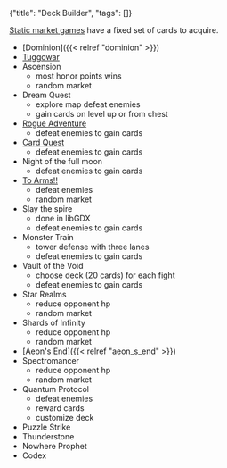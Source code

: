{"title": "Deck Builder", "tags": []}

[Static market games](https://boardgamegeek.com/geeklist/239929/static-market-deck-building-games) have a fixed set of cards to acquire.

* [Dominion]({{< relref "dominion" >}})
* [Tuggowar](https://tuggowar.io/)
* Ascension
  * most honor points wins
  * random market
* Dream Quest
  * explore map defeat enemies
  * gain cards on level up or from chest
* [Rogue Adventure](https://play.google.com/store/apps/details?id=it.sharklab.rogueadventure)
  * defeat enemies to gain cards
* [Card Quest](https://store.steampowered.com/app/493080/Card_Quest/)
  * defeat enemies to gain cards
* Night of the full moon
  * defeat enemies to gain cards
* [To Arms!!](https://play.google.com/store/apps/details?id=com.latahunden.toarms)
  * defeat enemies
  * random market
* Slay the spire
  * done in libGDX
  * defeat enemies to gain cards
* Monster Train
  * tower defense with three lanes
  * defeat enemies to gain cards
* Vault of the Void
  * choose deck (20 cards) for each fight
  * defeat enemies to gain cards
* Star Realms
  * reduce opponent hp
  * random market
* Shards of Infinity
  * reduce opponent hp
  * random market
* [Aeon's End]({{< relref "aeon_s_end" >}})
* Spectromancer
  * reduce opponent hp
  * random market
* Quantum Protocol
  * defeat enemies
  * reward cards
  * customize deck
* Puzzle Strike
* Thunderstone
* Nowhere Prophet
* Codex
